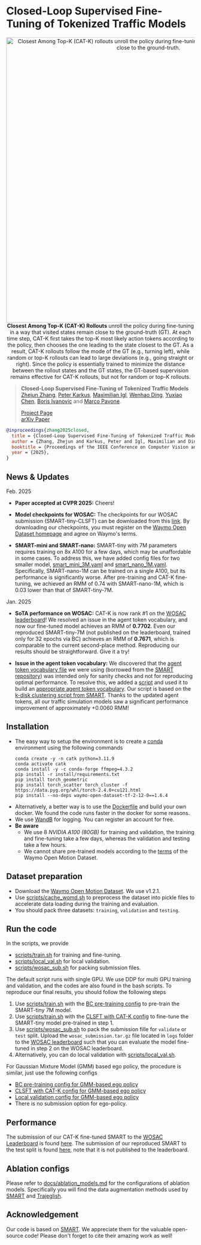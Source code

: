 # Closed-Loop Supervised Fine-Tuning of Tokenized Traffic Models


<p align="center">
     <img src="docs/catk_banner.png" alt="Closest Among Top-K (CAT-K) rollouts unroll the policy during fine-tuning in a way that visited states remain close to the ground-truth.", width=760px>
     <br/><strong>Closest Among Top-K (CAT-K) Rollouts</strong> unroll the policy during fine-tuning in a way that visited states remain close to the ground-truth (GT). At each time step, CAT-K first takes the top-K most likely action tokens according to the policy, then chooses the one leading to the state closest to the GT. As a result, CAT-K rollouts follow the mode of the GT (e.g., turning left), while random or top-K rollouts can lead to large deviations (e.g., going straight or right). Since the policy is essentially trained to minimize the distance between the rollout states and the GT states, the GT-based supervision remains effective for CAT-K rollouts, but not for random or top-K rollouts.
</p>

> **Closed-Loop Supervised Fine-Tuning of Tokenized Traffic Models**            
> [Zhejun Zhang](https://zhejz.github.io/), [Peter Karkus](https://karkus.tilda.ws/), [Maximilian Igl](https://maximilianigl.com/), [Wenhao Ding](https://wenhao.pub/), [Yuxiao Chen](https://research.nvidia.com/labs/avg/author/yuxiao-chen/), [Boris Ivanovic](https://www.borisivanovic.com/) and [Marco Pavone](https://web.stanford.edu/~pavone/index.html).<br/>
> 
> [Project Page](https://zhejz.github.io/catk)<br/>
> [arXiv Paper](https://arxiv.org/abs/2412.05334)

```bibtex
@inproceedings{zhang2025closed,
  title = {Closed-Loop Supervised Fine-Tuning of Tokenized Traffic Models},
  author = {Zhang, Zhejun and Karkus, Peter and Igl, Maximilian and Ding, Wenhao and Chen, Yuxiao and Ivanovic, Boris and Pavone, Marco},
  booktitle = {Proceedings of the IEEE Conference on Computer Vision and Pattern Recognition (CVPR)},
  year = {2025},
}
```

## News & Updates

Feb. 2025
- **Paper accepted at CVPR 2025:** Cheers!

- **Model checkpoints for WOSAC:** The checkpoints for our WOSAC submission (SMART-tiny-CLSFT) can be downloaded from this [link](https://drive.google.com/drive/folders/16gndu21ri3kzLK4AJSKmCVQRjKv193o0?usp=sharing).
By downloading our checkpoints, you must register on the [Waymo Open Dataset homepage](https://waymo.com/open/) and agree on Waymo's terms.

- **SMART-mini and SMART-nano:** SMART-tiny with 7M parameters requires training on 8x A100 for a few days, which may be unaffordable in some cases. To address this, we have added config files for two smaller model, [smart_mini_3M.yaml](configs/model/smart_mini_3M.yaml) and [smart_nano_1M.yaml](configs/model/smart_nano_1M.yaml). Specifically, SMART-nano-1M can be trained on a single A100, but its performance is significantly worse. After pre-training and CAT-K fine-tuning, we achieved an RMM of 0.74 with SMART-nano-1M, which is 0.03 lower than that of SMART-tiny-7M. 

Jan. 2025
- **SoTA performance on WOSAC:** CAT-K is now rank #1 on the [WOSAC leaderboard](https://waymo.com/open/challenges/2024/sim-agents/)! We resolved an issue in the agent token vocabulary, and now our fine-tuned model achieves an RMM of **0.7702**. Even our reproduced SMART-tiny-7M (not published on the leaderboard, trained only for 32 epochs via BC) achieves an RMM of **0.7671**, which is comparable to the current second-place method. Reproducing our results should be straightforward. Give it a try!

- **Issue in the agent token vocabulary:** We discovered that the [agent token vocabulary file](src/smart/tokens/cluster_frame_5_2048_remove_duplicate.pkl) we were using (borrowed from the [SMART repository](https://github.com/rainmaker22/SMART/blob/main/smart/tokens/cluster_frame_5_2048.pkl)) was intended only for sanity checks and not for reproducing optimal performance. To resolve this, we added a [script](src/smart/tokens/traj_clustering.py) and used it to build an [appropriate agent token vocabulary](src/smart/tokens/agent_vocab_555_s2.pkl). Our script is based on the [k-disk clustering script from SMART](https://github.com/rainmaker22/SMART/blob/main/scripts/traj_clstering.py). Thanks to the updated agent tokens, all our traffic simulation models saw a significant performance improvement of approximately +0.0060 RMM!



## Installation
- The easy way to setup the environment is to create a [conda](https://docs.conda.io/en/latest/miniconda.html) environment using the following commands
  ```
  conda create -y -n catk python=3.11.9
  conda activate catk
  conda install -y -c conda-forge ffmpeg=4.3.2
  pip install -r install/requirements.txt
  pip install torch_geometric
  pip install torch_scatter torch_cluster -f https://data.pyg.org/whl/torch-2.4.0+cu121.html
  pip install --no-deps waymo-open-dataset-tf-2-12-0==1.6.4
  ```
- Alternatively, a better way is to use the [Dockerfile](install/Dockerfile) and build your own docker. We found the code runs faster in the docker for some reasons.
- We use [WandB](https://wandb.ai/) for logging. You can register an account for free.
- **Be aware**
  - We use 8 *NVIDIA A100 (80GB)* for training and validation, the training and fine-tuning take a few days, whereas the validation and testing take a few hours.
  - We cannot share pre-trained models according to the [terms](https://waymo.com/open/terms) of the Waymo Open Motion Dataset.


## Dataset preparation
- Download the [Waymo Open Motion Dataset](https://waymo.com/open/download/). We use v1.2.1.
- Use [scripts/cache_womd.sh](scripts/cache_womd.sh) to preprocess the dataset into pickle files to accelerate data loading during the training and evaluation.
- You should pack three datasets: `training`, `validation` and `testing`.

## Run the code
In the scripts, we provide
- [scripts/train.sh](scripts/train.sh) for training and fine-tuning.
- [scripts/local_val.sh](scripts/local_val.sh) for local validation.
- [scripts/wosac_sub.sh](scripts/wosac_sub.sh) for packing submission files.

The default script runs with single GPU. We use DDP for multi GPU training and validation, and the codes are also found in the bash scripts.
To reproduce our final results, you should follow the following steps
1. Use [scripts/train.sh](scripts/train.sh) with the [BC pre-training config](configs/experiment/pre_bc.yaml) to pre-train the SMART-tiny 7M model.
2. Use [scripts/train.sh](scripts/train.sh) with the [CLSFT with CAT-K config](configs/experiment/clsft.yaml) to fine-tune the SMART-tiny model pre-trained in step 1.
3. Use [scripts/wosac_sub.sh](scripts/wosac_sub.sh) to pack the submission fille for `validate` or `test` split. Upload the `wosac_submission.tar.gz` file located in `logs` folder to the [WOSAC leaderboard](https://waymo.com/open/challenges/2024/sim-agents/) such that you can evaluate the model fine-tuned in step 2 on the WOSAC leaderboard.
4. Alternatively, you can do local validation with [scripts/local_val.sh](scripts/local_val.sh).

For Gaussian Mixture Model (GMM) based ego policy, the procedure is similar, just use the following configs
- [BC pre-training config for GMM-based ego policy](configs/experiment/ego_gmm_pre_bc.yaml)
- [CLSFT with CAT-K config for GMM-based ego policy](configs/experiment/ego_gmm_clsft.yaml)
- [Local validation config for GMM-based ego policy](configs/experiment/ego_gmm_local_val.yaml)
- There is no submission option for ego-policy.

## Performance

The submission of our CAT-K fine-tuned SMART to the [WOSAC Leaderboard](https://waymo.com/open/challenges/2024/sim-agents/) is found [here](https://waymo.com/open/challenges/sim-agents/results/5ea7a3eb-7337/1731338655639000/).
The submission of our reproduced SMART to the test split is found [here](https://waymo.com/open/challenges/sim-agents/results/5ea7a3eb-7337/1731391949275000/), note that it is not published to the leaderboard.

## Ablation configs

Please refer to [docs/ablation_models.md](docs/ablation_models.md) for the configurations of ablation models.
Specifically you will find the data augmentation methods used by [SMART](https://arxiv.org/abs/2207.05844) and [Trajeglish](https://arxiv.org/abs/2312.04535).

## Acknowledgement

Our code is based on [SMART](https://github.com/rainmaker22/SMART). We appreciate them for the valuable open-source code! Please don't forget to cite their amazing work as well!
